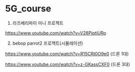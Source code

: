 # 5G_course

1. 라즈베리파이 미니 프로젝트

https://www.youtube.com/watch?v=V28PjptiURo

2. bebop parrot2 프로젝트(시뮬레이션)

https://www.youtube.com/watch?v=R15CRt0O9e0 (드론 1대)

https://www.youtube.com/watch?v=z-GKassCXF0 (드론 3대)
